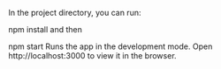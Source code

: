 In the project directory, you can run:

npm install
and then

npm start
Runs the app in the development mode.
Open http://localhost:3000 to view it in the browser.